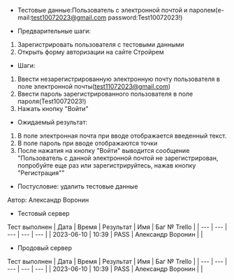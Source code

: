 * Тестовые данные:Пользователь с электронной почтой и паролем(e-mail:test10072023@gmail.com password:Test10072023!)

* Предварительные шаги:
1. Зарегистрировать пользователя с тестовыми данными
2. Открыть форму авторизации на сайте Стройрем

* Шаги:
1. Ввести незарегистрированную электронную почту пользователя в поле электронной почты(test11072023@gmail.com)
2. Ввести пароль зарегистрированного пользователя в поле пароля(Test10072023!)
3. Нажать кнопку "Войти"


* Ожидаемый результат:
1. В поле электронная почта при вводе отображается введенный текст.
2. В поле пароль при вводе отображаются точки
3. После нажатия на кнопку "Войти" выводится сообщение "Пользователь с данной электронной почтой не зарегистрирован, попробуйте еще раз или зарегистрируйтесь, нажав кнопку "Регистрация""

* Постусловие: удалить тестовые данные

Автор: Александр Воронин

* Тестовый сервер 

Тест выполнен
| Дата | Время | Результат | Имя | Баг № Trello |
| --- | --- | --- | --- | --- |
| 2023-06-10 | 10:39 | PASS | Александр Воронин |  | 

* Продовый сервер

Тест выполнен
| Дата | Время | Результат | Имя | Баг № Trello |
| --- | --- | --- | --- | --- |
| 2023-06-10 | 10:39 | PASS | Александр Воронин |  | 
